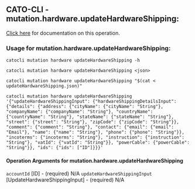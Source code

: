 
## CATO-CLI - mutation.hardware.updateHardwareShipping:
[Click here](https://api.catonetworks.com/documentation/#mutation-updateHardwareShipping) for documentation on this operation.

### Usage for mutation.hardware.updateHardwareShipping:

`catocli mutation hardware updateHardwareShipping -h`

`catocli mutation hardware updateHardwareShipping <json>`

`catocli mutation hardware updateHardwareShipping "$(cat < updateHardwareShipping.json)"`

`catocli mutation hardware updateHardwareShipping '{"updateHardwareShippingInput": {"hardwareShippingDetailsInput": {"details": {"address": {"cityName": {"cityName": "String"}, "companyName": {"companyName": "String"}, "countryName": {"countryName": "String"}, "stateName": {"stateName": "String"}, "street": {"street": "String"}, "zipCode": {"zipCode": "String"}}, "comment": {"comment": "String"}, "contact": {"email": {"email": "Email"}, "name": {"name": "String"}, "phone": {"phone": "String"}}, "incoterms": {"incoterms": "String"}, "instruction": {"instruction": "String"}, "vatId": {"vatId": "String"}}, "powerCable": {"powerCable": "String"}}, "ids": {"ids": ["ID"]}}}'`

#### Operation Arguments for mutation.hardware.updateHardwareShipping ####
`accountId` [ID] - (required) N/A 
`updateHardwareShippingInput` [UpdateHardwareShippingInput] - (required) N/A 
